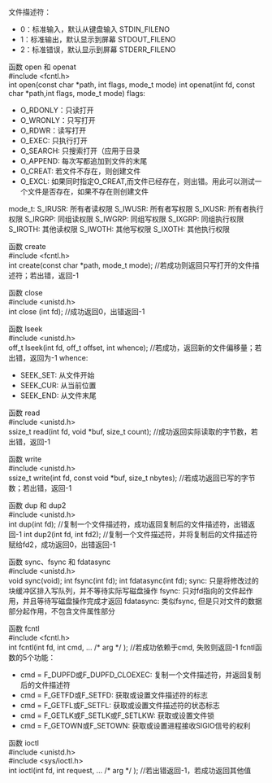 文件描述符：  
- 0：标准输入，默认从键盘输入 STDIN_FILENO
- 1：标准输出，默认显示到屏幕 STDOUT_FILENO
- 2：标准错误，默认显示到屏幕 STDERR_FILENO

函数 open 和 openat  
#include <fcntl.h>  
int open(const char *path, int flags, mode_t mode)
int openat(int fd, const char *path,int flags, mode_t mode)
flags:
- O_RDONLY：只读打开
- O_WRONLY：只写打开
- O_RDWR：读写打开
- O_EXEC: 只执行打开
- O_SEARCH: 只搜索打开（应用于目录
- O_APPEND: 每次写都追加到文件的末尾
- O_CREAT: 若文件不存在，则创建文件
- O_EXCL: 如果同时指定O_CREAT,而文件已经存在，则出错。用此可以测试一个文件是否存在，如果不存在则创建文件

mode_t:
S_IRUSR: 所有者读权限
S_IWUSR: 所有者写权限
S_IXUSR: 所有者执行权限
S_IRGRP: 同组读权限
S_IWGRP: 同组写权限
S_IXGRP: 同组执行权限
S_IROTH: 其他读权限
S_IWOTH: 其他写权限
S_IXOTH: 其他执行权限


函数 create  
#include <fcntl.h>  
int create(const char *path, mode_t mode); //若成功则返回只写打开的文件描述符；若出错，返回-1

函数 close  
#include <unistd.h>  
int close (int fd); //成功返回0，出错返回-1

函数 lseek  
#include <unistd.h>  
off_t lseek(int fd, off_t offset, int whence); //若成功，返回新的文件偏移量；若出错，返回为-1
whence:
- SEEK_SET: 从文件开始
- SEEK_CUR: 从当前位置
- SEEK_END: 从文件末尾

函数 read  
#include <unistd.h>  
ssize_t read(int fd, void *buf, size_t count); //成功返回实际读取的字节数，若出错，返回-1


函数 write  
#include <unistd.h>  
ssize_t write(int fd, const void *buf, size_t nbytes); //若成功返回已写的字节数；若出错，返回-1


函数 dup 和 dup2  
#include <unistd.h>  
int dup(int fd); //复制一个文件描述符，成功返回复制后的文件描述符，出错返回-1
int dup2(int fd, int fd2); //复制一个文件描述符，并将复制后的文件描述符赋给fd2，成功返回0，出错返回-1


函数 sync、fsync 和 fdatasync  
#include <unistd.h>  
void sync(void);
int fsync(int fd);
int fdatasync(int fd);
sync: 只是将修改过的块缓冲区排入写队列，并不等待实际写磁盘操作
fsync: 只对fd指向的文件起作用，并且等待写磁盘操作完成才返回
fdatasync: 类似fsync, 但是只对文件的数据部分起作用，不包含文件属性部分


函数 fcntl  
#include <fcntl.h>  
int fcntl(int fd, int cmd, ... /* arg */ ); //若成功依赖于cmd, 失败则返回-1
fcntl函数的5个功能：
- cmd = F_DUPFD或F_DUPFD_CLOEXEC: 复制一个文件描述符，并返回复制后的文件描述符
- cmd = F_GETFD或F_SETFD: 获取或设置文件描述符的标志
- cmd = F_GETFL或F_SETFL: 获取或设置文件描述符的状态标志
- cmd = F_GETLK或F_SETLK或F_SETLKW: 获取或设置文件锁
- cmd = F_GETOWN或F_SETOWN: 获取或设置进程接收SIGIO信号的权利


函数 ioctl  
#include <unistd.h>  
#include <sys/ioctl.h>  
int ioctl(int fd, int request, ... /* arg */ ); //若出错返回-1，若成功返回其他值

